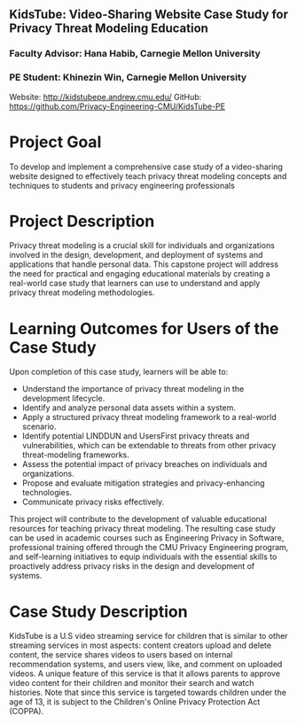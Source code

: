## KidsTube: Video-Sharing Website Case Study for Privacy Threat Modeling Education

### Faculty Advisor: Hana Habib, Carnegie Mellon University
### PE Student: Khinezin Win, Carnegie Mellon University

Website: http://kidstubepe.andrew.cmu.edu/
GitHub: https://github.com/Privacy-Engineering-CMU/KidsTube-PE

# Project Goal
To develop and implement a comprehensive case study of a video-sharing website designed to effectively teach privacy threat modeling concepts and techniques to students and privacy engineering professionals
# Project Description
Privacy threat modeling is a crucial skill for individuals and organizations involved in the design, development, and deployment of systems and applications that handle personal data. This capstone project will address the need for practical and engaging educational materials by creating a real-world case study that learners can use to understand and apply privacy threat modeling methodologies. 
# Learning Outcomes for Users of the Case Study

Upon completion of this case study, learners will be able to:
- Understand the importance of privacy threat modeling in the development lifecycle.
- Identify and analyze personal data assets within a system.
- Apply a structured privacy threat modeling framework to a real-world scenario.
- Identify potential LINDDUN and UsersFirst privacy threats and vulnerabilities, which can be extendable to threats from other privacy threat-modeling frameworks.
- Assess the potential impact of privacy breaches on individuals and organizations.
- Propose and evaluate mitigation strategies and privacy-enhancing technologies.
- Communicate privacy risks effectively.

This project will contribute to the development of valuable educational resources for teaching privacy threat modeling. The resulting case study can be used in academic courses such as Engineering Privacy in Software, professional training offered through the CMU Privacy Engineering program, and self-learning initiatives to equip individuals with the essential skills to proactively address privacy risks in the design and development of systems.

# Case Study Description 
KidsTube is a U.S video streaming service for children that is similar to other streaming services in most aspects: content creators upload and delete content, the service shares videos to users based on internal recommendation systems, and users view, like, and comment on uploaded videos. A unique feature of this service is that it allows parents to approve video content for their children and monitor their search and watch histories. Note that since this service is targeted towards children under the age of 13, it is subject to the Children's Online Privacy Protection Act (COPPA). 

